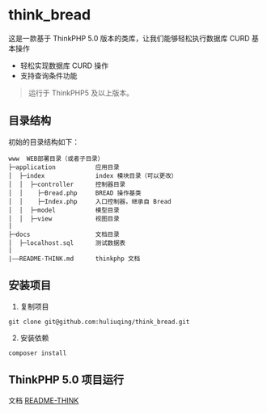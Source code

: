 think_bread
===============

这是一款基于 ThinkPHP 5.0 版本的类库，让我们能够轻松执行数据库 CURD 基本操作

 + 轻松实现数据库 CURD 操作
 + 支持查询条件功能

> 运行于 ThinkPHP5 及以上版本。


## 目录结构

初始的目录结构如下：

~~~
www  WEB部署目录（或者子目录）
├─application           应用目录
│  ├─index              index 模块目录（可以更改）
│  │  ├─controller      控制器目录
│  │    ├─Bread.php     BREAD 操作基类
│  │    ├─Index.php     入口控制器，继承自 Bread 
│  │  ├─model           模型目录
│  │  ├─view            视图目录
|
├─docs                  文档目录
│  ├─localhost.sql      测试数据表
|
|——README-THINK.md      thinkphp 文档
~~~


## 安装项目

1. 复制项目

`git clone git@github.com:huliuqing/think_bread.git`

2. 安装依赖

`composer install`

## ThinkPHP 5.0 项目运行
文档 [README-THINK](README-THINK.md)